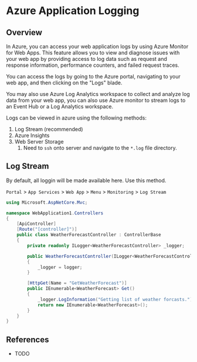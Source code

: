 # Azure Application Logging

## Overview

In Azure, you can access your web application logs by using Azure Monitor for Web Apps. This feature allows you to view and diagnose issues with your web app by providing access to log data such as request and response information, performance counters, and failed request traces.

You can access the logs by going to the Azure portal, navigating to your web app, and then clicking on the "Logs" blade.

You may also use Azure Log Analytics workspace to collect and analyze log data from your web app, you can also use Azure monitor to stream logs to an Event Hub or a Log Analytics workspace.

Logs can be viewed in azure using the following methods:

1. Log Stream (recommended)
2. Azure Insights
3. Web Server Storage
   1. Need to `ssh` onto server and navigate to the `*.log` file directory.

## Log Stream

By default, all loggin will be made available here. Use this method.

`Portal` > `App Services` > `Web App` > `Menu` > `Monitoring` > `Log Stream`

```cs title="C# - Sample logging that will be streamed to Log Stream in Azure" linenums="1" hl_lines="19"
using Microsoft.AspNetCore.Mvc;

namespace WebApplication1.Controllers
{
    [ApiController]
    [Route("[controller]")]
    public class WeatherForecastController : ControllerBase
    {
        private readonly ILogger<WeatherForecastController> _logger;

        public WeatherForecastController(ILogger<WeatherForecastController> logger)
        {
            _logger = logger;
        }

        [HttpGet(Name = "GetWeatherForecast")]
        public IEnumerable<WeatherForecast> Get()
        {
            _logger.LogInformation("Getting list of weather forcasts.");
            return new IEnumerable<WeatherForecast>();
        }
    }
}

```

## References

- TODO

